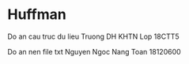 # Huffman
Do an cau truc du lieu
Truong DH KHTN
Lop 18CTT5

Do an nen file txt
Nguyen Ngoc Nang Toan 18120600
